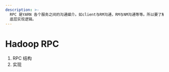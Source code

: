 ```yaml
---
description: >-
  RPC 是YARN 各个服务之间的沟通媒介。如client与RM沟通，RM与NM沟通等等。所以要了解不同模块之间的交互，需要了解YARN RPC
  底层实现逻辑。
---
```


# Hadoop RPC

1. RPC 结构
2. 实现

